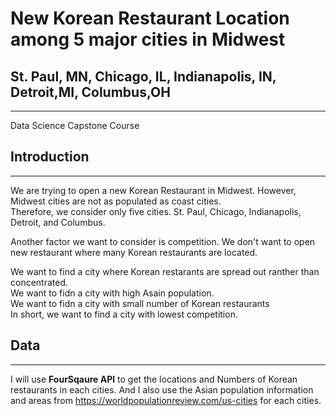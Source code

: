 # New Korean Restaurant Location among 5 major cities in Midwest

## St. Paul, MN, Chicago, IL, Indianapolis, IN, Detroit,MI, Columbus,OH 
***
Data Science Capstone Course

## Introduction
***
We are trying to open a new Korean Restaurant in Midwest. However, Midwest cities are not as populated as coast cities.<br>
Therefore, we consider only five cities. St. Paul, Chicago, Indianapolis, Detroit, and Columbus.<br>

Another factor we want to consider is competition. We don't want to open new restaurant where many Korean restaurants are located.<br>

We want to find a city where Korean restarants are spread out ranther than concentrated.<br>
We want to fidn a city with high Asain population. <br>
We want to fidn a city with small number of Korean restaurants <br>
In short, we want to find a city with lowest competition. 
## Data
***
I will use **FourSqaure API** to get the locations and Numbers of Korean restaurants in each cities. And I also use the Asian population information and areas from https://worldpopulationreview.com/us-cities for each cities. 
